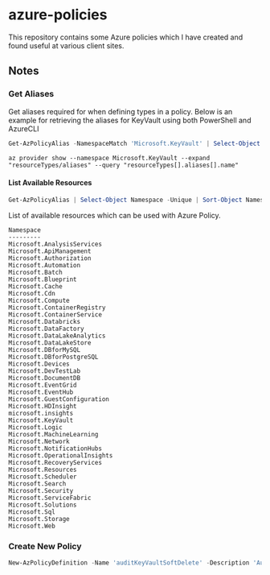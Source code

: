 # azure-policies

This repository contains some Azure policies which I have created and found useful at various client sites.

## Notes

### Get Aliases
Get aliases required for when defining types in a policy. Below is an example for retrieving the aliases for KeyVault using both PowerShell and AzureCLI

```powershell
Get-AzPolicyAlias -NamespaceMatch 'Microsoft.KeyVault' | Select-Object -ExpandProperty Aliases
```
```azurecli
az provider show --namespace Microsoft.KeyVault --expand "resourceTypes/aliases" --query "resourceTypes[].aliases[].name"
```

#### List Available Resources

```powershell
Get-AzPolicyAlias | Select-Object Namespace -Unique | Sort-Object Namespace
```

List of available resources which can be used with Azure Policy.
```
Namespace
---------
Microsoft.AnalysisServices
Microsoft.ApiManagement
Microsoft.Authorization
Microsoft.Automation
Microsoft.Batch
Microsoft.Blueprint
Microsoft.Cache
Microsoft.Cdn
Microsoft.Compute
Microsoft.ContainerRegistry
Microsoft.ContainerService
Microsoft.Databricks
Microsoft.DataFactory
Microsoft.DataLakeAnalytics
Microsoft.DataLakeStore
Microsoft.DBforMySQL
Microsoft.DBforPostgreSQL
Microsoft.Devices
Microsoft.DevTestLab
Microsoft.DocumentDB
Microsoft.EventGrid
Microsoft.EventHub
Microsoft.GuestConfiguration
Microsoft.HDInsight
microsoft.insights
Microsoft.KeyVault
Microsoft.Logic
Microsoft.MachineLearning
Microsoft.Network
Microsoft.NotificationHubs
Microsoft.OperationalInsights
Microsoft.RecoveryServices
Microsoft.Resources
Microsoft.Scheduler
Microsoft.Search
Microsoft.Security
Microsoft.ServiceFabric
Microsoft.Solutions
Microsoft.Sql
Microsoft.Storage
Microsoft.Web
```

### Create New Policy
```powershell
New-AzPolicyDefinition -Name 'auditKeyVaultSoftDelete' -Description 'Audit for Soft Delete Status on KeyVault' -Policy '.\softDelete-audit.json'
```
